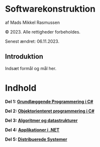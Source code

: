 # Softwarekonstruktion

af Mads Mikkel Rasmussen

© 2023. Alle rettigheder forbeholdes.

Senest ændret: 06.11.2023.

## Introduktion
Indsæt formål og mål her.

# Indhold
**Del 1: [Grundlæggende Programmering i C#](#del1)**

**Del 2: [Objektorienteret programmering i C#](#del2)**

**Del 3: [Algoritmer og datastrukturer](#del3)**

**Del 4: [Applikationer i .NET](#del4)**

**Del 5: [Distribuerede Systemer](#del5)**